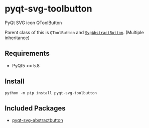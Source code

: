 # pyqt-svg-toolbutton
PyQt SVG icon QToolButton

Parent class of this is `QToolButton` and <a href="https://github.com/yjg30737/pyqt-svg-abstractbutton.git">`SvgAbstractButton`</a>. (Multiple inheritance)

## Requirements
* PyQt5 >= 5.8

## Install
`python -m pip install pyqt-svg-toolbutton`

## Included Packages
* <a href="https://github.com/yjg30737/pyqt-svg-abstractbutton.git">pyqt-svg-abstractbutton</a>
